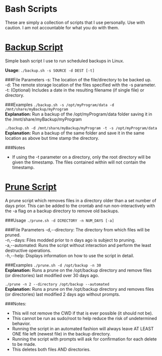 # Bash Scripts
These are simply a collection of scripts that I use personally. Use with caution. I am not accountable for what you do with them.

# [Backup Script](https://github.com/taylorflatt/bash-scripts/blob/master/backup.sh)
Simple bash script I use to run scheduled backups in Linux.

**Usage**: `./backup.sh -s SOURCE -d DEST [-t]`

###File Parameters
-s:   The location of the file/directory to be backed up.<br />
-d:   The remote storage location of the files specified with the -s parameter.<br />
-t:   (Optional) Includes a date in the resulting filename (if single file) or directory.

###Examples
`./backup.sh -s /opt/myProgram/data -d /mnt/share/myBackup/myProgram` <br />
**Explanation:** Run a backup of the /opt/myProgram/data folder saving it in the /mnt/share/myBackup/myProgram <br />

`./backup.sh -d /mnt/share/myBackup/myProgram -t -s /opt/myProgram/data` <br />
**Explanation:** Run a backup of the same folder and save it in the same location as above but time stamp the directory. <br />

###Notes
- If using the -t parameter on a directory, only the root directory will be given the timestamp. The files contained within will not contain the timestamp.

# [Prune Script](https://github.com/taylorflatt/bash-scripts/blob/master/prune.sh)
A prune script which removes files in a directory older than a set number of days prior. This can be added to the crontab and run non-interactively with the -a flag on a backup directory to remove old backups.

###Usage
`./prune.sh -d DIRECTORY -n NUM_DAYS [-a]`

###File Parameters
-d,--directory:   The directory from which files will be pruned.<br />
-n,--days:        Files modded prior to n days ago is subject to pruning. <br />
-a,--automated:   Runs the script without interaction and perform the least destructive operations. <br />
-h,--help:        Displays information on how to use the script in detail.

###Examples
`./prune.sh -d /opt/backup -n 30` <br />
**Explanation:** Runs a prune on the /opt/backup directory and remove files (or directories) last modified over 30 days ago.

`./prune -n 2 --directory /opt/backup --automated` <br />
**Explanation:** Runs a prune on the /opt/backup directory and removes files (or directories) last modified 2 days ago without prompts.

###Notes:
- This will not remove the CWD if that is ever possible (it should not be).
- This cannot be run as sudo/root to help reduce the risk of undetermined behavior.
- Running the script in an automated fashion will always leave AT LEAST ONE file left (newest file) in the backup directory.
- Running the script with prompts will ask for confirmation for each delete to be made.
- This deletes both files AND directories.
